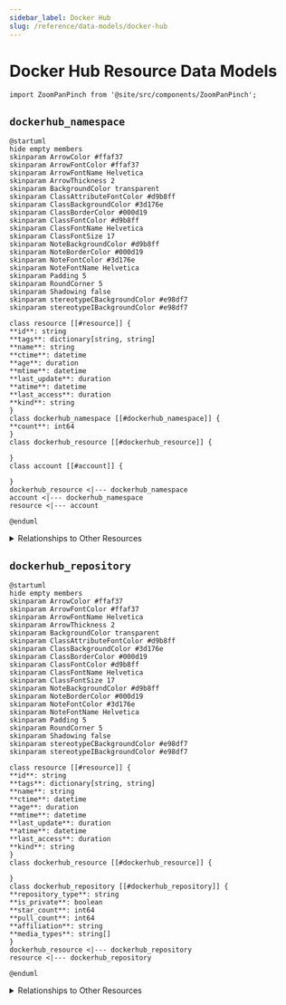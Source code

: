 ```yaml
---
sidebar_label: Docker Hub
slug: /reference/data-models/docker-hub
---
```


# Docker Hub Resource Data Models

```mdx-code-block
import ZoomPanPinch from '@site/src/components/ZoomPanPinch';
```

## `dockerhub_namespace`

<ZoomPanPinch>

```kroki imgType="plantuml" imgTitle="Diagram of dockerhub_namespace data model"
@startuml
hide empty members
skinparam ArrowColor #ffaf37
skinparam ArrowFontColor #ffaf37
skinparam ArrowFontName Helvetica
skinparam ArrowThickness 2
skinparam BackgroundColor transparent
skinparam ClassAttributeFontColor #d9b8ff
skinparam ClassBackgroundColor #3d176e
skinparam ClassBorderColor #000d19
skinparam ClassFontColor #d9b8ff
skinparam ClassFontName Helvetica
skinparam ClassFontSize 17
skinparam NoteBackgroundColor #d9b8ff
skinparam NoteBorderColor #000d19
skinparam NoteFontColor #3d176e
skinparam NoteFontName Helvetica
skinparam Padding 5
skinparam RoundCorner 5
skinparam Shadowing false
skinparam stereotypeCBackgroundColor #e98df7
skinparam stereotypeIBackgroundColor #e98df7

class resource [[#resource]] {
**id**: string
**tags**: dictionary[string, string]
**name**: string
**ctime**: datetime
**age**: duration
**mtime**: datetime
**last_update**: duration
**atime**: datetime
**last_access**: duration
**kind**: string
}
class dockerhub_namespace [[#dockerhub_namespace]] {
**count**: int64
}
class dockerhub_resource [[#dockerhub_resource]] {

}
class account [[#account]] {

}
dockerhub_resource <|--- dockerhub_namespace
account <|--- dockerhub_namespace
resource <|--- account

@enduml
```

</ZoomPanPinch>

<details>
<summary>Relationships to Other Resources</summary>
<div>
<ZoomPanPinch>

```kroki imgType="plantuml" imgTitle="Diagram of dockerhub_namespace resource relationships"
@startuml
hide empty members
skinparam ArrowColor #ffaf37
skinparam ArrowFontColor #ffaf37
skinparam ArrowFontName Helvetica
skinparam ArrowThickness 2
skinparam BackgroundColor transparent
skinparam ClassAttributeFontColor #d9b8ff
skinparam ClassBackgroundColor #3d176e
skinparam ClassBorderColor #000d19
skinparam ClassFontColor #d9b8ff
skinparam ClassFontName Helvetica
skinparam ClassFontSize 17
skinparam NoteBackgroundColor #d9b8ff
skinparam NoteBorderColor #000d19
skinparam NoteFontColor #3d176e
skinparam NoteFontName Helvetica
skinparam Padding 5
skinparam RoundCorner 5
skinparam Shadowing false
skinparam stereotypeCBackgroundColor #e98df7
skinparam stereotypeIBackgroundColor #e98df7

class dockerhub_namespace [[#dockerhub_namespace]] {

}

@enduml
```

</ZoomPanPinch>
</div>
</details>

## `dockerhub_repository`

<ZoomPanPinch>

```kroki imgType="plantuml" imgTitle="Diagram of dockerhub_repository data model"
@startuml
hide empty members
skinparam ArrowColor #ffaf37
skinparam ArrowFontColor #ffaf37
skinparam ArrowFontName Helvetica
skinparam ArrowThickness 2
skinparam BackgroundColor transparent
skinparam ClassAttributeFontColor #d9b8ff
skinparam ClassBackgroundColor #3d176e
skinparam ClassBorderColor #000d19
skinparam ClassFontColor #d9b8ff
skinparam ClassFontName Helvetica
skinparam ClassFontSize 17
skinparam NoteBackgroundColor #d9b8ff
skinparam NoteBorderColor #000d19
skinparam NoteFontColor #3d176e
skinparam NoteFontName Helvetica
skinparam Padding 5
skinparam RoundCorner 5
skinparam Shadowing false
skinparam stereotypeCBackgroundColor #e98df7
skinparam stereotypeIBackgroundColor #e98df7

class resource [[#resource]] {
**id**: string
**tags**: dictionary[string, string]
**name**: string
**ctime**: datetime
**age**: duration
**mtime**: datetime
**last_update**: duration
**atime**: datetime
**last_access**: duration
**kind**: string
}
class dockerhub_resource [[#dockerhub_resource]] {

}
class dockerhub_repository [[#dockerhub_repository]] {
**repository_type**: string
**is_private**: boolean
**star_count**: int64
**pull_count**: int64
**affiliation**: string
**media_types**: string[]
}
dockerhub_resource <|--- dockerhub_repository
resource <|--- dockerhub_repository

@enduml
```

</ZoomPanPinch>

<details>
<summary>Relationships to Other Resources</summary>
<div>
<ZoomPanPinch>

```kroki imgType="plantuml" imgTitle="Diagram of dockerhub_repository resource relationships"
@startuml
hide empty members
skinparam ArrowColor #ffaf37
skinparam ArrowFontColor #ffaf37
skinparam ArrowFontName Helvetica
skinparam ArrowThickness 2
skinparam BackgroundColor transparent
skinparam ClassAttributeFontColor #d9b8ff
skinparam ClassBackgroundColor #3d176e
skinparam ClassBorderColor #000d19
skinparam ClassFontColor #d9b8ff
skinparam ClassFontName Helvetica
skinparam ClassFontSize 17
skinparam NoteBackgroundColor #d9b8ff
skinparam NoteBorderColor #000d19
skinparam NoteFontColor #3d176e
skinparam NoteFontName Helvetica
skinparam Padding 5
skinparam RoundCorner 5
skinparam Shadowing false
skinparam stereotypeCBackgroundColor #e98df7
skinparam stereotypeIBackgroundColor #e98df7

class dockerhub_repository [[#dockerhub_repository]] {

}

@enduml
```

</ZoomPanPinch>
</div>
</details>
